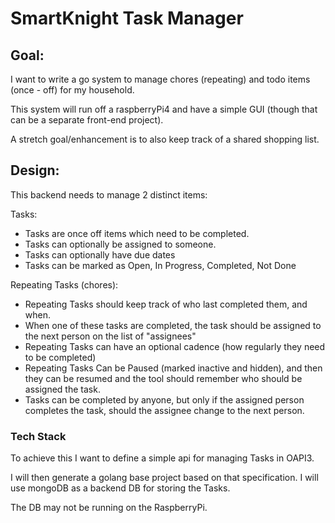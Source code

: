# SmartKnight Task Manager

## Goal:

I want to write a go system to manage chores (repeating) and todo items (once -
off) for my household.

This system will run off a raspberryPi4 and have a simple GUI (though that can
be a separate front-end project).

A stretch goal/enhancement is to also keep track of a shared shopping list.



## Design:

This backend needs to manage 2 distinct items:

Tasks:
  - Tasks are once off items which need to be completed.
  - Tasks can optionally be assigned to someone.
  - Tasks can optionally have due dates
  - Tasks can be marked as Open, In Progress, Completed, Not Done

Repeating Tasks (chores):
  - Repeating Tasks should keep track of who last completed them, and when.
  - When one of these tasks are completed, the task should be assigned to the
    next person on the list of "assignees"
  - Repeating Tasks can have an optional cadence (how regularly they need to 
    be completed)
  - Repeating Tasks Can be Paused (marked inactive and hidden), and then they
    can be resumed and the tool should remember who should be assigned the 
    task. 
  - Tasks can be completed by anyone, but only if the assigned person 
    completes the task, should the assignee change to the next person.

### Tech Stack

To achieve this I want to define a simple api for managing Tasks in OAPI3.

I will then generate a golang base project based on that specification.
I will use mongoDB as a backend DB for storing the Tasks.

The DB may not be running on the RaspberryPi.



